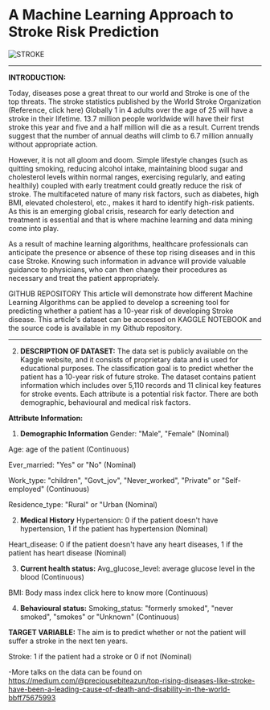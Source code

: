 # A Machine Learning Approach to Stroke Risk Prediction
![STROKE](https://user-images.githubusercontent.com/107571666/176862005-574af185-649f-461e-a535-8e37bd5747c0.jpg)

---

**INTRODUCTION:**

Today, diseases pose a great threat to our world and Stroke is one of the top threats. The stroke statistics published by the World Stroke Organization (Reference, click here) Globally 1 in 4 adults over the age of 25 will have a stroke in their lifetime. 13.7 million people worldwide will have their first stroke this year and five and a half million will die as a result. Current trends suggest that the number of annual deaths will climb to 6.7 million annually without appropriate action.

However, it is not all gloom and doom. Simple lifestyle changes (such as quitting smoking, reducing alcohol intake, maintaining blood sugar and cholesterol levels within normal ranges, exercising regularly, and eating healthily) coupled with early treatment could greatly reduce the risk of stroke. The multifaceted nature of many risk factors, such as diabetes, high BMI, elevated cholesterol, etc., makes it hard to identify high-risk patients. As this is an emerging global crisis, research for early detection and treatment is essential and that is where machine learning and data mining come into play.

As a result of machine learning algorithms, healthcare professionals can anticipate the presence or absence of these top rising diseases and in this case Stroke. Knowing such information in advance will provide valuable guidance to physicians, who can then change their procedures as necessary and treat the patient appropriately.

GITHUB REPOSITORY
This article will demonstrate how different Machine Learning Algorithms can be applied to develop a screening tool for predicting whether a patient has a 10-year risk of developing Stroke disease. This article's dataset can be accessed on KAGGLE NOTEBOOK and the source code is available in my Github repository.

---

2. **DESCRIPTION OF DATASET:**
The data set is publicly available on the Kaggle website, and it consists of proprietary data and is used for educational purposes. The classification goal is to predict whether the patient has a 10-year risk of future stroke. The dataset contains patient information which includes over 5,110 records and 11 clinical key features for stroke events. Each attribute is a potential risk factor. There are both demographic, behavioural and medical risk factors.

**Attribute Information:**

1. **Demographic Information**
Gender: "Male", "Female" (Nominal)

Age: age of the patient (Continuous)

Ever_married: "Yes" or "No" (Nominal)

Work_type: "children", "Govt_jov", "Never_worked", "Private" or "Self-employed" (Continuous)

Residence_type: "Rural" or "Urban (Nominal)

2. **Medical History**
Hypertension: 0 if the patient doesn't have hypertension, 1 if the patient has hypertension (Nominal)

Heart_disease: 0 if the patient doesn't have any heart diseases, 1 if the patient has heart disease (Nominal)


3. **Current health status:**
Avg_glucose_level: average glucose level in the blood (Continuous)

BMI: Body mass index click here to know more (Continuous)

4. **Behavioural status:**
Smoking_status: "formerly smoked", "never smoked", "smokes" or "Unknown" (Continuous)


**TARGET VARIABLE:**
The aim is to predict whether or not the patient will suffer a stroke in the next ten years.

Stroke: 1 if the patient had a stroke or 0 if not (Nominal)

-More talks on the data can be found on https://medium.com/@preciousebiteazun/top-rising-diseases-like-stroke-have-been-a-leading-cause-of-death-and-disability-in-the-world-bbff75675993
